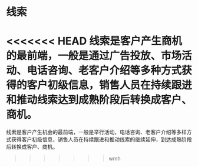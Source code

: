 # 线索

<<<<<<< HEAD
线索是客户产生商机的最前端，一般是通过广告投放、市场活动、电话咨询、老客户介绍等多种方式获得的客户初级信息，销售人员在持续跟进和推动线索达到成熟阶段后转换成客户、商机。
=======
线索是客户产生机会的最前端，一般是举行活动，电话咨询、老客户介绍等多样方式获得客户初级信息，销售人员在持续跟进和推动线索的继续延伸，到达成熟阶段后转换成客户、商机。
>>>>>>> wmh

